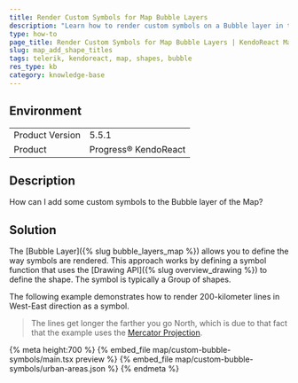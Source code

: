 ```yaml
---
title: Render Custom Symbols for Map Bubble Layers
description: "Learn how to render custom symbols on a Bubble layer in the KendoReact Map"
type: how-to
page_title: Render Custom Symbols for Map Bubble Layers | KendoReact Map
slug: map_add_shape_titles
tags: telerik, kendoreact, map, shapes, bubble
res_type: kb
category: knowledge-base
---
```


## Environment

<table>
    <tbody>
	    <tr>
	    	<td>Product Version</td>
	    	<td>5.5.1</td>
	    </tr>
	    <tr>
	    	<td>Product</td>
	    	<td>Progress® KendoReact</td>
	    </tr>
    </tbody>
</table>

## Description

How can I add some custom symbols to the Bubble layer of the Map?

## Solution

The [Bubble Layer]({% slug bubble_layers_map %}) allows you to define the way symbols are rendered.
This approach works by defining a symbol function that uses the [Drawing API]({% slug overview_drawing %}) to define the shape. The symbol is typically a Group of shapes.

The following example demonstrates how to render 200-kilometer lines in West-East direction as a symbol.

> The lines get longer the farther you go North, which is due to that fact that the example uses the [Mercator Projection](https://en.wikipedia.org/wiki/Mercator_projection).

{% meta height:700 %}
{% embed_file map/custom-bubble-symbols/main.tsx preview %}
{% embed_file map/custom-bubble-symbols/urban-areas.json %}
{% endmeta %}
